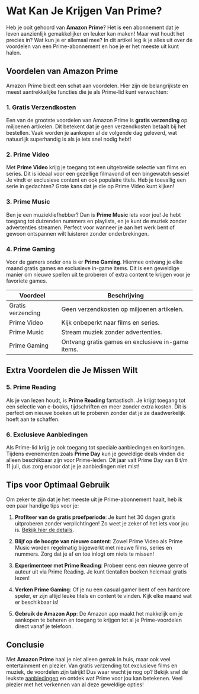 # Wat Kan Je Krijgen Van Prime?

Heb je ooit gehoord van **Amazon Prime**? Het is een abonnement dat je leven aanzienlijk gemakkelijker en leuker kan maken! Maar wat houdt het precies in? Wat kun je er allemaal mee? In dit artikel leg ik je alles uit over de voordelen van een Prime-abonnement en hoe je er het meeste uit kunt halen.

## Voordelen van Amazon Prime

Amazon Prime biedt een schat aan voordelen. Hier zijn de belangrijkste en meest aantrekkelijke functies die je als Prime-lid kunt verwachten:

### 1. Gratis Verzendkosten

Een van de grootste voordelen van Amazon Prime is **gratis verzending** op miljoenen artikelen. Dit betekent dat je geen verzendkosten betaalt bij het bestellen. Vaak worden je aankopen al de volgende dag geleverd, wat natuurlijk superhandig is als je iets snel nodig hebt!

### 2. Prime Video

Met **Prime Video** krijg je toegang tot een uitgebreide selectie van films en series. Dit is ideaal voor een gezellige filmavond of een bingewatch sessie! Je vindt er exclusieve content en ook populaire titels. Heb je toevallig een serie in gedachten? Grote kans dat je die op Prime Video kunt kijken!

### 3. Prime Music

Ben je een muziekliefhebber? Dan is **Prime Music** iets voor jou! Je hebt toegang tot duizenden nummers en playlists, en je kunt de muziek zonder advertenties streamen. Perfect voor wanneer je aan het werk bent of gewoon ontspannen wilt luisteren zonder onderbrekingen.

### 4. Prime Gaming

Voor de gamers onder ons is er **Prime Gaming**. Hiermee ontvang je elke maand gratis games en exclusieve in-game items. Dit is een geweldige manier om nieuwe spellen uit te proberen of extra content te krijgen voor je favoriete games.

| Voordeel                  | Beschrijving                                         |
|--------------------------|-----------------------------------------------------|
| Gratis verzending         | Geen verzendkosten op miljoenen artikelen.          |
| Prime Video              | Kijk onbeperkt naar films en series.                |
| Prime Music              | Stream muziek zonder advertenties.                   |
| Prime Gaming             | Ontvang gratis games en exclusieve in-game items.   |

## Extra Voordelen die Je Missen Wilt

### 5. Prime Reading

Als je van lezen houdt, is **Prime Reading** fantastisch. Je krijgt toegang tot een selectie van e-books, tijdschriften en meer zonder extra kosten. Dit is perfect om nieuwe boeken uit te proberen zonder dat je ze daadwerkelijk hoeft aan te schaffen.

### 6. Exclusieve Aanbiedingen

Als Prime-lid krijg je ook toegang tot speciale aanbiedingen en kortingen. Tijdens evenementen zoals **Prime Day** kun je geweldige deals vinden die alleen beschikbaar zijn voor Prime-leden. Dit jaar valt Prime Day van 8 t/m 11 juli, dus zorg ervoor dat je je aanbiedingen niet mist!

## Tips voor Optimaal Gebruik

Om zeker te zijn dat je het meeste uit je Prime-abonnement haalt, heb ik een paar handige tips voor je:

1. **Profiteer van de gratis proefperiode**: Je kunt het 30 dagen gratis uitproberen zonder verplichtingen! Zo weet je zeker of het iets voor jou is. [Bekijk hier de details](https://132.nl/amazonprime30dagengratis).

2. **Blijf op de hoogte van nieuwe content**: Zowel Prime Video als Prime Music worden regelmatig bijgewerkt met nieuwe films, series en nummers. Zorg dat je af en toe inlogt om niets te missen!

3. **Experimenteer met Prime Reading**: Probeer eens een nieuwe genre of auteur uit via Prime Reading. Je kunt tientallen boeken helemaal gratis lezen!

4. **Verken Prime Gaming**: Of je nu een casual gamer bent of een hardcore speler, er zijn altijd leuke titels en content te vinden. Kijk elke maand wat er beschikbaar is!

5. **Gebruik de Amazon App**: De Amazon app maakt het makkelijk om je aankopen te beheren en toegang te krijgen tot al je Prime-voordelen direct vanaf je telefoon.

## Conclusie

Met **Amazon Prime** haal je niet alleen gemak in huis, maar ook veel entertainment en plezier. Van gratis verzending tot exclusieve films en muziek, de voordelen zijn talrijk! Dus waar wacht je nog op? Bekijk snel de leukste [aanbiedingen](https://132.nl/amazondealspagina) en ontdek wat Prime voor jou kan betekenen. Veel plezier met het verkennen van al deze geweldige opties!